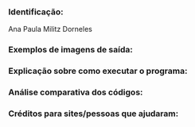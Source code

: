 ### Identificação:
Ana Paula Militz Dorneles

### Exemplos de imagens de saída: 

### Explicação sobre como executar o programa:

### Análise comparativa dos códigos:

### Créditos para sites/pessoas que ajudaram:
